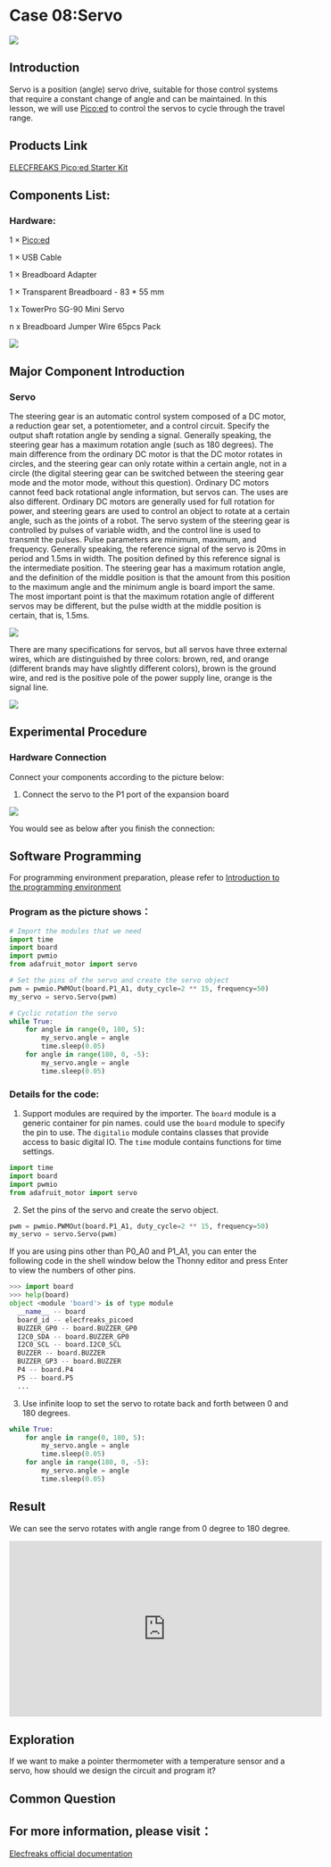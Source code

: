 
# Case 08:Servo


![](./images/case0801.png)

## Introduction

Servo is a position (angle) servo drive, suitable for those control systems that require a constant change of angle and can be maintained. In this lesson, we will use [Pico:ed](https://www.elecfreaks.com/elecfreaks-pico-ed-v2.html) to control the servos to cycle through the travel range.

## Products Link

[ELECFREAKS Pico:ed Starter Kit](https://www.elecfreaks.com/elecfreaks-pico-ed-starter-kit.html) 


## Components List:
### Hardware:
1 × [Pico:ed](https://www.elecfreaks.com/elecfreaks-pico-ed-v2.html)

1 × USB Cable

1 × Breadboard Adapter

1 × Transparent Breadboard - 83 * 55 mm

1 x TowerPro SG-90 Mini Servo

n x Breadboard Jumper Wire 65pcs Pack


![](./images/starter-kit01.png)

## Major Component Introduction

### Servo

The steering gear is an automatic control system composed of a DC motor, a reduction gear set, a potentiometer, and a control circuit. Specify the output shaft rotation angle by sending a signal. Generally speaking, the steering gear has a maximum rotation angle (such as 180 degrees). The main difference from the ordinary DC motor is that the DC motor rotates in circles, and the steering gear can only rotate within a certain angle, not in a circle (the digital steering gear can be switched between the steering gear mode and the motor mode, without this question). Ordinary DC motors cannot feed back rotational angle information, but servos can. The uses are also different. Ordinary DC motors are generally used for full rotation for power, and steering gears are used to control an object to rotate at a certain angle, such as the joints of a robot. The servo system of the steering gear is controlled by pulses of variable width, and the control line is used to transmit the pulses. Pulse parameters are minimum, maximum, and frequency. Generally speaking, the reference signal of the servo is 20ms in period and 1.5ms in width. The position defined by this reference signal is the intermediate position. The steering gear has a maximum rotation angle, and the definition of the middle position is that the amount from this position to the maximum angle and the minimum angle is board import the same. The most important point is that the maximum rotation angle of different servos may be different, but the pulse width at the middle position is certain, that is, 1.5ms.

![](./images/case0802.png)

There are many specifications for servos, but all servos have three external wires, which are distinguished by three colors: brown, red, and orange (different brands may have slightly different colors), brown is the ground wire, and red is the positive pole of the power supply line, orange is the signal line.

![](./images/case0803.png)

## Experimental Procedure
### Hardware Connection
Connect your components according to the picture below:
1. Connect the servo to the P1 port of the expansion board

![](./images/case08.png)

You would see as below after you finish the connection:

## Software Programming
For programming environment preparation, please refer to [Introduction to the programming environment](https://www.yuque.com/elecfreaks-learn/picoed/er7nuh)
### Program as the picture shows：
```python
# Import the modules that we need
import time
import board
import pwmio
from adafruit_motor import servo

# Set the pins of the servo and create the servo object
pwm = pwmio.PWMOut(board.P1_A1, duty_cycle=2 ** 15, frequency=50)
my_servo = servo.Servo(pwm)

# Cyclic rotation the servo
while True:
    for angle in range(0, 180, 5): 
        my_servo.angle = angle
        time.sleep(0.05)
    for angle in range(180, 0, -5):
        my_servo.angle = angle
        time.sleep(0.05)
```
### Details for the code:

1. Support modules are required by the importer. The `board` module is a generic container for pin names. could use the `board` module to specify the pin to use. The `digitalio` module contains classes that provide access to basic digital IO. The `time` module contains functions for time settings.
```python
import time
import board
import pwmio
from adafruit_motor import servo
```

2. Set the pins of the servo and create the servo object.
```python
pwm = pwmio.PWMOut(board.P1_A1, duty_cycle=2 ** 15, frequency=50)
my_servo = servo.Servo(pwm)
```
If you are using pins other than P0_A0 and P1_A1, you can enter the following code in the shell window below the Thonny editor and press Enter to view the numbers of other pins.
```python
>>> import board
>>> help(board)
object <module 'board'> is of type module
  __name__ -- board
  board_id -- elecfreaks_picoed
  BUZZER_GP0 -- board.BUZZER_GP0
  I2C0_SDA -- board.BUZZER_GP0
  I2C0_SCL -- board.I2C0_SCL
  BUZZER -- board.BUZZER
  BUZZER_GP3 -- board.BUZZER
  P4 -- board.P4
  P5 -- board.P5
  ...
```

3. Use infinite loop to set the servo to rotate back and forth between 0 and 180 degrees.
```python
while True:
    for angle in range(0, 180, 5): 
        my_servo.angle = angle
        time.sleep(0.05)
    for angle in range(180, 0, -5):
        my_servo.angle = angle
        time.sleep(0.05)
```
## Result

We can see the servo rotates with angle range from 0 degree to 180 degree.

<iframe width="560" height="315" src="https://www.youtube.com/embed/mCt3COUNXK8" title="YouTube video player" frameborder="0" allow="accelerometer; autoplay; clipboard-write; encrypted-media; gyroscope; picture-in-picture" allowfullscreen></iframe>

## Exploration

If we want to make a pointer thermometer with a temperature sensor and a servo, how should we design the circuit and program it?
## Common Question
## For more information, please visit：
[Elecfreaks official documentation](https://www.elecfreaks.com/learn-en/)
